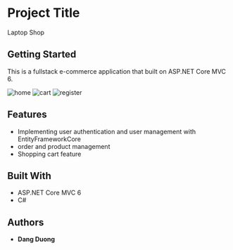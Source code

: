 ﻿# Project Title

Laptop Shop

## Getting Started
This is a fullstack e-commerce application that built on ASP.NET Core MVC 6. 


![home](https://user-images.githubusercontent.com/60163299/182638614-3e39b7d2-1846-45c2-9af4-6ea5e1eaf45b.png)
![cart](https://user-images.githubusercontent.com/60163299/182638657-ff51bf3c-c252-4fd6-992f-baba98523fef.png)
![register](https://user-images.githubusercontent.com/60163299/182638672-46286ede-c8f3-413c-a1ca-61d61fe0bd0f.png)


## Features

- Implementing user authentication and user management with EntityFrameworkCore
- order and product management 
- Shopping cart feature


## Built With

- ASP.NET Core MVC 6
- C#


## Authors

- **Dang Duong** 

